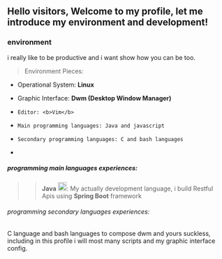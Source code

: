 ## Hello visitors, Welcome to my profile, let me introduce my environment and development!

### environment
i really like to be productive and i want show how you can be too.

> Environment Pieces:

-   Operational System: <b>Linux</b>

-    Graphic Interface: <b>Dwm (Desktop Window Manager)</b>

-     Editor: <b>Vim</b> 

-     Main programming languages: Java and javascript

-     Secondary programming languages: C and bash languages
-     
##### programming main languages experiences:

>> <b>Java</b>  <img src="https://cdn.iconscout.com/icon/free/png-256/java-43-569305.png" width="20">:
My actually development language,
i build Restful Apis using <b>Spring Boot</b> framework

###### programming secondary languages experiences: 

C language and bash languages to compose dwm and yours suckless,
including in this profile i will most many scripts and my graphic interface config.
